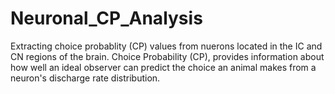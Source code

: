 # Neuronal_CP_Analysis
Extracting choice probablity (CP) values from nuerons located in the IC and CN regions of the brain. 
Choice Probability (CP), provides information about how well an ideal observer can predict the choice an animal makes from a neuron's discharge rate distribution.
